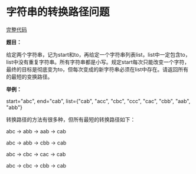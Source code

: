 # 字符串的转换路径问题
[完整代码]()

**题目：**

给定两个字符串，记为start和to，再给定一个字符串列表list，list中一定包含to，list中没有重复字符串。所有字符串都是小写。规定start每次只能改变一个字符，最终的目标是彻底变为to，但每次变成的新字符串必须在list中存在。请返回所有的最短的变换路径。

**举例：**

start="abc", end="cab", list={"cab", "acc", "cbc", "ccc", "cac", "cbb", "aab", "abb"}

转换路径的方法有很多种，但所有最短的转换路径如下：

abc -> abb -> aab -> cab

abc -> abb -> cbb -> cab

abc -> cbc -> cac -> cab

abc -> cbc -> cbb -> cab

